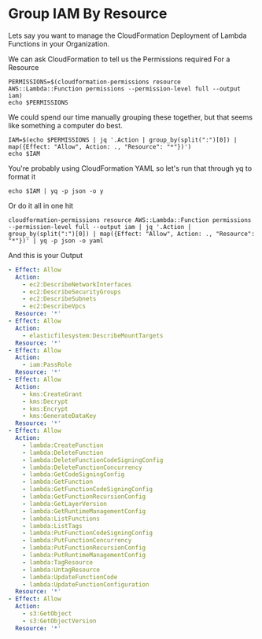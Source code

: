 # Group IAM By Resource

Lets say you want to manage the CloudFormation Deployment of Lambda Functions in your Organization.

We can ask CloudFormation to tell us the Permissions required For a Resource

```shell
PERMISSIONS=$(cloudformation-permissions resource AWS::Lambda::Function permissions --permission-level full --output iam)
echo $PERMISSIONS

```
We could spend our time manually grouping these together, but that seems like 
something a computer do best.

```shell
IAM=$(echo $PERMISSIONS | jq '.Action | group_by(split(":")[0]) | map({Effect: "Allow", Action: ., "Resource": "*"})') 
echo $IAM 
```
You're probably using CloudFormation YAML so let's run that through yq to format it 

```shell
echo $IAM | yq -p json -o y
```
Or do it all in one hit

```shell
cloudformation-permissions resource AWS::Lambda::Function permissions --permission-level full --output iam | jq '.Action | group_by(split(":")[0]) | map({Effect: "Allow", Action: ., "Resource": "*"})' | yq -p json -o yaml 
```
And this is your Output

```yaml
- Effect: Allow
  Action:
    - ec2:DescribeNetworkInterfaces
    - ec2:DescribeSecurityGroups
    - ec2:DescribeSubnets
    - ec2:DescribeVpcs
  Resource: '*'
- Effect: Allow
  Action:
    - elasticfilesystem:DescribeMountTargets
  Resource: '*'
- Effect: Allow
  Action:
    - iam:PassRole
  Resource: '*'
- Effect: Allow
  Action:
    - kms:CreateGrant
    - kms:Decrypt
    - kms:Encrypt
    - kms:GenerateDataKey
  Resource: '*'
- Effect: Allow
  Action:
    - lambda:CreateFunction
    - lambda:DeleteFunction
    - lambda:DeleteFunctionCodeSigningConfig
    - lambda:DeleteFunctionConcurrency
    - lambda:GetCodeSigningConfig
    - lambda:GetFunction
    - lambda:GetFunctionCodeSigningConfig
    - lambda:GetFunctionRecursionConfig
    - lambda:GetLayerVersion
    - lambda:GetRuntimeManagementConfig
    - lambda:ListFunctions
    - lambda:ListTags
    - lambda:PutFunctionCodeSigningConfig
    - lambda:PutFunctionConcurrency
    - lambda:PutFunctionRecursionConfig
    - lambda:PutRuntimeManagementConfig
    - lambda:TagResource
    - lambda:UntagResource
    - lambda:UpdateFunctionCode
    - lambda:UpdateFunctionConfiguration
  Resource: '*'
- Effect: Allow
  Action:
    - s3:GetObject
    - s3:GetObjectVersion
  Resource: '*'
```
